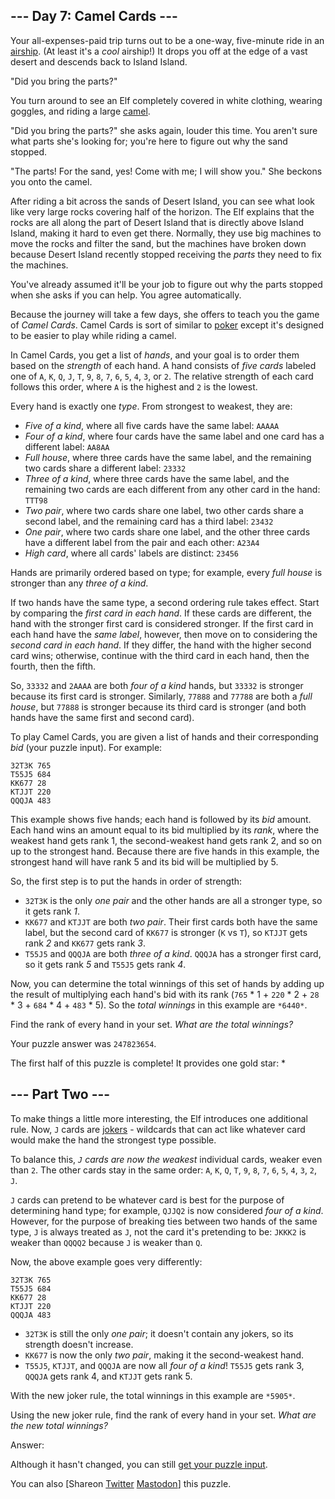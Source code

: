 \--- Day 7: Camel Cards ---
----------

Your all-expenses-paid trip turns out to be a one-way, five-minute ride in an [airship](https://en.wikipedia.org/wiki/Airship). (At least it's a *cool* airship!) It drops you off at the edge of a vast desert and descends back to Island Island.

"Did you bring the parts?"

You turn around to see an Elf completely covered in white clothing, wearing goggles, and riding a large [camel](https://en.wikipedia.org/wiki/Dromedary).

"Did you bring the parts?" she asks again, louder this time. You aren't sure what parts she's looking for; you're here to figure out why the sand stopped.

"The parts! For the sand, yes! Come with me; I will show you." She beckons you onto the camel.

After riding a bit across the sands of Desert Island, you can see what look like very large rocks covering half of the horizon. The Elf explains that the rocks are all along the part of Desert Island that is directly above Island Island, making it hard to even get there. Normally, they use big machines to move the rocks and filter the sand, but the machines have broken down because Desert Island recently stopped receiving the *parts* they need to fix the machines.

You've already assumed it'll be your job to figure out why the parts stopped when she asks if you can help. You agree automatically.

Because the journey will take a few days, she offers to teach you the game of *Camel Cards*. Camel Cards is sort of similar to [poker](https://en.wikipedia.org/wiki/List_of_poker_hands) except it's designed to be easier to play while riding a camel.

In Camel Cards, you get a list of *hands*, and your goal is to order them based on the *strength* of each hand. A hand consists of *five cards* labeled one of `A`, `K`, `Q`, `J`, `T`, `9`, `8`, `7`, `6`, `5`, `4`, `3`, or `2`. The relative strength of each card follows this order, where `A` is the highest and `2` is the lowest.

Every hand is exactly one *type*. From strongest to weakest, they are:

* *Five of a kind*, where all five cards have the same label: `AAAAA`
* *Four of a kind*, where four cards have the same label and one card has a different label: `AA8AA`
* *Full house*, where three cards have the same label, and the remaining two cards share a different label: `23332`
* *Three of a kind*, where three cards have the same label, and the remaining two cards are each different from any other card in the hand: `TTT98`
* *Two pair*, where two cards share one label, two other cards share a second label, and the remaining card has a third label: `23432`
* *One pair*, where two cards share one label, and the other three cards have a different label from the pair and each other: `A23A4`
* *High card*, where all cards' labels are distinct: `23456`

Hands are primarily ordered based on type; for example, every *full house* is stronger than any *three of a kind*.

If two hands have the same type, a second ordering rule takes effect. Start by comparing the *first card in each hand*. If these cards are different, the hand with the stronger first card is considered stronger. If the first card in each hand have the *same label*, however, then move on to considering the *second card in each hand*. If they differ, the hand with the higher second card wins; otherwise, continue with the third card in each hand, then the fourth, then the fifth.

So, `33332` and `2AAAA` are both *four of a kind* hands, but `33332` is stronger because its first card is stronger. Similarly, `77888` and `77788` are both a *full house*, but `77888` is stronger because its third card is stronger (and both hands have the same first and second card).

To play Camel Cards, you are given a list of hands and their corresponding *bid* (your puzzle input). For example:

```
32T3K 765
T55J5 684
KK677 28
KTJJT 220
QQQJA 483

```

This example shows five hands; each hand is followed by its *bid* amount. Each hand wins an amount equal to its bid multiplied by its *rank*, where the weakest hand gets rank 1, the second-weakest hand gets rank 2, and so on up to the strongest hand. Because there are five hands in this example, the strongest hand will have rank 5 and its bid will be multiplied by 5.

So, the first step is to put the hands in order of strength:

* `32T3K` is the only *one pair* and the other hands are all a stronger type, so it gets rank *1*.
* `KK677` and `KTJJT` are both *two pair*. Their first cards both have the same label, but the second card of `KK677` is stronger (`K` vs `T`), so `KTJJT` gets rank *2* and `KK677` gets rank *3*.
* `T55J5` and `QQQJA` are both *three of a kind*. `QQQJA` has a stronger first card, so it gets rank *5* and `T55J5` gets rank *4*.

Now, you can determine the total winnings of this set of hands by adding up the result of multiplying each hand's bid with its rank (`765` \* 1 + `220` \* 2 + `28` \* 3 + `684` \* 4 + `483` \* 5). So the *total winnings* in this example are `*6440*`.

Find the rank of every hand in your set. *What are the total winnings?*

Your puzzle answer was `247823654`.

The first half of this puzzle is complete! It provides one gold star: \*

\--- Part Two ---
----------

To make things a little more interesting, the Elf introduces one additional rule. Now, `J` cards are [jokers](https://en.wikipedia.org/wiki/Joker_(playing_card)) - wildcards that can act like whatever card would make the hand the strongest type possible.

To balance this, *`J` cards are now the weakest* individual cards, weaker even than `2`. The other cards stay in the same order: `A`, `K`, `Q`, `T`, `9`, `8`, `7`, `6`, `5`, `4`, `3`, `2`, `J`.

`J` cards can pretend to be whatever card is best for the purpose of determining hand type; for example, `QJJQ2` is now considered *four of a kind*. However, for the purpose of breaking ties between two hands of the same type, `J` is always treated as `J`, not the card it's pretending to be: `JKKK2` is weaker than `QQQQ2` because `J` is weaker than `Q`.

Now, the above example goes very differently:

```
32T3K 765
T55J5 684
KK677 28
KTJJT 220
QQQJA 483

```

* `32T3K` is still the only *one pair*; it doesn't contain any jokers, so its strength doesn't increase.
* `KK677` is now the only *two pair*, making it the second-weakest hand.
* `T55J5`, `KTJJT`, and `QQQJA` are now all *four of a kind*! `T55J5` gets rank 3, `QQQJA` gets rank 4, and `KTJJT` gets rank 5.

With the new joker rule, the total winnings in this example are `*5905*`.

Using the new joker rule, find the rank of every hand in your set. *What are the new total winnings?*

Answer:

Although it hasn't changed, you can still [get your puzzle input](7/input).

You can also [Shareon [Twitter](https://twitter.com/intent/tweet?text=I%27ve+completed+Part+One+of+%22Camel+Cards%22+%2D+Day+7+%2D+Advent+of+Code+2023&url=https%3A%2F%2Fadventofcode%2Ecom%2F2023%2Fday%2F7&related=ericwastl&hashtags=AdventOfCode) [Mastodon](javascript:void(0);)] this puzzle.